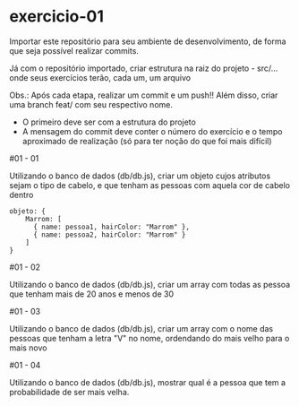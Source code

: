 # exercicio-01

Importar este repositório para seu ambiente de desenvolvimento,
de forma que seja possível realizar commits.

Já com o repositório importado, criar estrutura na raiz do projeto - src/...
onde seus exercícios terão, cada um, um arquivo

Obs.: Após cada etapa, realizar um commit e um push!! Além disso, criar uma branch feat/<nome> com seu respectivo nome.

- O primeiro deve ser com a estrutura do projeto
- A mensagem do commit deve conter o número do exercício e
  o tempo aproximado de realização (só para ter noção do que foi mais difícil)

#01 - 01

Utilizando o banco de dados (db/db.js), criar um objeto cujos atributos sejam
o tipo de cabelo, e que tenham as pessoas com aquela cor de cabelo dentro

```
objeto: {
    Marrom: [
      { name: pessoa1, hairColor: "Marrom" },
      { name: pessoa2, hairColor: "Marrom" }
    ]
}
```

#01 - 02

Utilizando o banco de dados (db/db.js), criar um array com todas as pessoa que tenham mais de 20 anos e menos de 30

#01 - 03

Utilizando o banco de dados (db/db.js), criar um array com o nome das pessoas que tenham a letra "V" no nome, ordendando do mais
velho para o mais novo

#01 - 04

Utilizando o banco de dados (db/db.js), mostrar qual é a pessoa que tem a probabilidade de ser mais velha.
